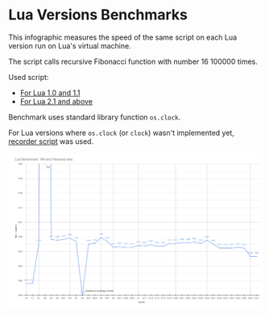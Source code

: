 # Lua Versions Benchmarks
This infographic measures the speed of the same script on each Lua version run on Lua's virtual machine.

The script calls recursive Fibonacci function with number 16 100000 times.

Used script:
- [For Lua 1.0 and 1.1](benchmark_1_0.lua)
- [For Lua 2.1 and above](benchmark.lua)

Benchmark uses standard library function `os.clock`.

For Lua versions where `os.clock` (or `clock`) wasn't implemented yet, [recorder script](benchmark_recorder.lua) was used.

![Lua Versions Benchmarks](luabenchmark_vmfib.png?raw=true "Lua Versions Benchmarks")
